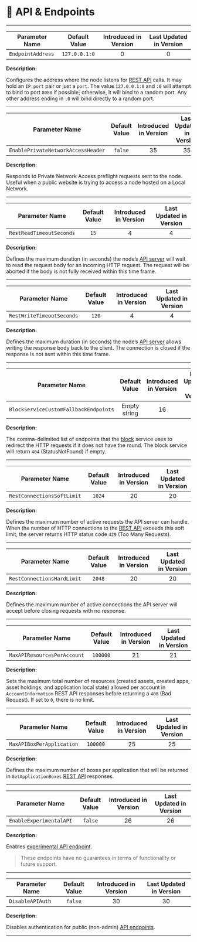 # 🔗 API & Endpoints

---

| Parameter Name    | Default Value | Introduced in Version | Last Updated in Version |
|-------------------|:-------------:|:---------------------:|:-----------------------:|
| `EndpointAddress` | `127.0.0.1:0` |           0           |            0            |

**Description:**

Configures the address where the node listens for [REST API](API-overview.md) calls.
It may hold an `IP:port` pair or just a `port`. The value `127.0.0.1:0` and `:0`
will attempt to bind to port `8080` if possible; otherwise, it will bind to a random
port. Any other address ending in `:0` will bind directly to a random port.

---

| Parameter Name                     | Default Value | Introduced in Version | Last Updated in Version |
|------------------------------------|:-------------:|:---------------------:|:-----------------------:|
| `EnablePrivateNetworkAccessHeader` |    `false`    |          35           |           35            |

**Description:**

Responds to Private Network Access preflight requests sent to the node. Useful when
a public website is trying to access a node hosted on a Local Network.

---

| Parameter Name           | Default Value | Introduced in Version | Last Updated in Version |
|--------------------------|:-------------:|:---------------------:|:-----------------------:|
| `RestReadTimeoutSeconds` |     `15`      |           4           |            4            |

**Description:**

Defines the maximum duration (in seconds) the node’s [API server](API-overview.md)
will wait to read the request body for an incoming HTTP request. The request will
be aborted if the body is not fully received within this time frame.

---

| Parameter Name            | Default Value | Introduced in Version | Last Updated in Version |
|---------------------------|:-------------:|:---------------------:|:-----------------------:|
| `RestWriteTimeoutSeconds` |     `120`     |           4           |            4            |

**Description:**

Defines the maximum duration (in seconds) the node’s [API server](API-overview.md)
allows writing the response body back to the client. The connection is closed if
the response is not sent within this time frame.

---

| Parameter Name                        | Default Value | Introduced in Version | Last Updated in Version |
|---------------------------------------|:-------------:|:---------------------:|:-----------------------:|
| `BlockServiceCustomFallbackEndpoints` | Empty string  |          16           |           16            |

**Description:**

The comma-delimited list of endpoints that the [block](ledger.md#blocks) service
uses to redirect the HTTP requests if it does not have the round. The block service
will return `404` (StatusNotFound) if empty.

---

| Parameter Name             | Default Value | Introduced in Version | Last Updated in Version |
|----------------------------|:-------------:|:---------------------:|:-----------------------:|
| `RestConnectionsSoftLimit` |    `1024`     |          20           |           20            |

**Description:**

Defines the maximum number of active requests the API server can handle. When the
number of HTTP connections to the [REST API](API-overview.md) exceeds this soft limit,
the server returns HTTP status code `429` (Too Many Requests).

---

| Parameter Name             | Default Value | Introduced in Version | Last Updated in Version |
|----------------------------|:-------------:|:---------------------:|:-----------------------:|
| `RestConnectionsHardLimit` |    `2048`     |          20           |           20            |

**Description:**

Defines the maximum number of active connections the API server will accept before
closing requests with no response.

---

| Parameter Name              | Default Value | Introduced in Version | Last Updated in Version |
|-----------------------------|:-------------:|:---------------------:|:-----------------------:|
| `MaxAPIResourcesPerAccount` |   `100000`    |          21           |           21            |

**Description:**

Sets the maximum total number of resources (created assets, created apps, asset holdings,
and application local state) allowed per account in `AccountInformation` REST API
responses before returning a `400` (Bad Request). If set to `0`, there is no limit.

---

| Parameter Name            | Default Value | Introduced in Version | Last Updated in Version |
|---------------------------|:-------------:|:---------------------:|:-----------------------:|
| `MaxAPIBoxPerApplication` |   `100000`    |          25           |           25            |

**Description:**

Defines the maximum number of boxes per application that will be returned in `GetApplicationBoxes`
[REST API](API-overview.md) responses.

---

| Parameter Name          | Default Value | Introduced in Version | Last Updated in Version |
|-------------------------|:-------------:|:---------------------:|:-----------------------:|
| `EnableExperimentalAPI` |    `false`    |          26           |           26            |

**Description:**

Enables [experimental API endpoint](API-overview.md#experimental).

> These endpoints have no guarantees in terms of functionality or future support.

---

| Parameter Name   | Default Value | Introduced in Version | Last Updated in Version |
|------------------|:-------------:|:---------------------:|:-----------------------:|
| `DisableAPIAuth` |    `false`    |          30           |           30            |

**Description:**

Disables authentication for public (non-admin) [API endpoints](API-overview.md#public-endpoints).

---